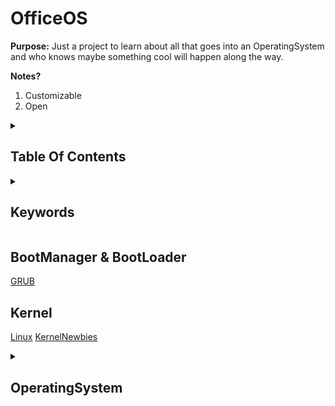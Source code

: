 # OfficeOS

**Purpose:** Just a project to learn about all that goes into an OperatingSystem and who knows maybe something cool will happen along the way.

**Notes?**

1. Customizable
2. Open

<section><details><summary>

## Table Of Contents

</summary>

- [OfficeOS](#officeos)
  - [Table Of Contents](#table-of-contents)
  - [Keywords](#keywords)
  - [BootManager \& BootLoader](#bootmanager--bootloader)
  - [Kernel](#kernel)
  - [OperatingSystem](#operatingsystem)
    - [UID](#uid)
    - [Cabinet](#cabinet)
    - [Folder Structure](#folder-structure)
    - [Terminal Tool](#terminal-tool)
    - [Desktop](#desktop)
    - [File Tool](#file-tool)
    - [Folder Tool](#folder-tool)
    - [Context Menus](#context-menus)
    - [Roster Tool](#roster-tool)
    - [Safe Tool](#safe-tool)
    - [Keys Tool](#keys-tool)
    - [Settings Tool](#settings-tool)
    - [Logs Tool](#logs-tool)
    - [Tool Store](#tool-store)

</details></section>

<section><details><summary>

## Keywords

</summary>

|   Item   |                  Purpose                  |
| :------: | :---------------------------------------: |
|  System  |                 Settings                  |
|   Task   |                  Process                  |
|   Tool   |                 Software                  |
| Cabinet  |                File System                |
| Desktop  | Background Overlay<p>Tool Icons Shortcuts |
| Widgets  |            Desktop Mini-Tools             |
|  Drawer  |     Desktop Bar<p>Showing Open Tools      |
|  Inbox   |   Desktop Pane<p>Showing Notifications    |
|  Roster  |                 Directory                 |
|   Keys   |        Passwords<p>Encryption Keys        |
|   Safe   |               Private Files               |
|   Tray   |             Quick Settings<p>             |
|   UID    |             Unique Identifier             |
| PinBoard |          Shortcuts<p>Start Menu           |

</details></section>

## BootManager & BootLoader

[GRUB](https://www.gnu.org/software/grub/grub-download.html)

## Kernel

[Linux](https://git.kernel.org/pub/scm/linux/kernel/git/stable/linux.git)
[KernelNewbies](https://kernelnewbies.org/kernelbuild)

<section><details><summary>

## OperatingSystem

</summary>
Notes: At the moment, I'm thinking C# Code will make up the majority of the Operating System.

### UID

- All Files and Processes have a Unique ID
- AlphaNumeric Case Sensitive (Base 62)
  - 0-9a-zA-Z
- U-#-##-###-####-#####-######-#######-########

**UID Structure**

|    UID    |                  Purpose                  |
| :-------: | :---------------------------------------: |
|    U-1    |                  System                   |
| U-1-00-#> |                SubSystems                 |
| U-1-01-#> |                   Tasks                   |
| U-1-02-#> |              System Settings              |
| U-1-03-#> |             Directory Objects             |
| U-1-04-#> |        Encryption Keys<p>Passwords        |
| U-1-05-#> |                   Files                   |
| U-1-99-#> | User Generated UID<p>Non-Default Software |

**Predefined UIDs**

|     UID     |       Purpose       |
| :---------: | :-----------------: |
| U-1-03-0_0  |       System        |
| U-1-03-0_1  |    Administrator    |
| U-1-03-0_2  | Administrator Group |
| U-1-03-0_3  |     User Group      |
| U-1-03-0_4  |  Remote Connection  |
| U-1-03-0_5  |     Deny Logon      |
| U-1-03-0_10 |        Self         |

### Cabinet

- File

  - File Data will be Organized in JSON Format
  - Owner: Implied Full Control
  - Folder: Content Property Contains List of File Names/UIDs
  - Trash: Folder with Content Containing File Names/UIDs of files have been deleted

- Folder
  - **Content Property:** Contains list of all file and folders within this Folder

<section><details><summary>Properties</summary>

    - Folder (Editable)
    - Name (Editable)
    - Content (Editable)
    - Permissions (Editable)
    - Type (Editable)
      - Folder, Text, Shortcut, Application
    - Language (Editable)
    - Encoding (Editable)
    - MetaData
      - UID
      - Version
      - Description (Editable)
      - ContentLength
      - FileLength
        - Length of Content & MetaData
      - EncryptedKey ?
        - Key used to encrypt the file?
      - WhenCreated (System)
      - WhoCreated (System)
      - WhenChanged (System)
      - WhenContentChanged (System)
      - WhenOpened (System)
      - IsDeleted (Editable)
        - Used to determine if a file is deleted or not
      - WhenDeleted (System)
      - WhoDeleted (System)
      - IsLocked (System)
      - WhoLocked (System)
      - IsReadOnly (System)
      - IsEncrypted (System)
        - Used to tell if a file is encrypted
      - IsQuarantined
        - Used to Prevent all processes from reading/opening
      - IsCompressed
      - IsUpdated
        - Used to trigger other instances of this to update
      - History
        - Shows when who what
        - [DateTime] UID Action Attribute (PreviousValue)
          - [2023-10-06 17:58:38:357] U-1-0_1 Updated Content
          - [2023-10-06 17:58:38:357] U-1-0_1 Updated Name (OldFileName)

</details></section>

<section><details><summary>Permissions</summary>

    - Explicit Deny, Implicit Allow/Deny
    - Type: Allow, Deny
    - _Override_
    - Open
    - OpenWith
    - OpenAs
    - Move
      - Set Folder Property
    - Copy
      - Requires ReadContent
      - Set to Deny to Prevent Copying
    - Delete
      - Requires WriteContent
      - Set to Deny to Prevent Deletion
    - Lock
      - Requires WriteContent
    - Read (Quick Permission)
      - ReadContent
      - ReadMetaData
      - ReadHistory
      - ReadPermission
      - ReadOwner
    - Write (Quick Permission)
      - WriteMetaData
      - WriteContent
      - IsLocked
      - WhoLocked
    - ReadContent
    - WriteContent
    - ReadMetaData
    - WriteMetaData
      - Name
      - Description
      - Type
      - Encoding
      - Language
    - ReadHistory
    - ReadPermission
    - WritePermission
    - ReadOwner
    - WriteOwner
    - EncryptFile
    - FullControl (Quick Permission)

</details></section>

### Folder Structure

- \ (Local Root)
  - \Tools
  - \System
    - \Information
      - OS Version, OS Type, Time, Languages
    - \Tools
    - \File
    - \Folder
    - \Desktop
    - \Command
      - GetCommand
        - Name
        - Type
      - GetHelp
        - CommandName
      - NewFile
      - DeleteFile
      - GetFile
        - Read-Only
      - ListFile
        - Recurse
        - File
        - Folder
      - MoveFile
      - SetFile (Content)
        - Replace (Default)
        - Append
      - SetFileMetaData
        - Property
        - Value
      - CopyFile
        - FilesOnly
        - FoldersOnly
        - Recurse
        - KeepMetaData
        - KeepPermission
        - KeepOwner
        - KeepEncryption
      - LogConsole (Start/Stop)
        - Path
        - Status
      - Filter
        - By Property
        - RegexR
      - Sort
        - **What Sorting Method?**
        - By Property
      - Unique
        - By Property
      - Ping
      - Network
      - NewDrive
      - GetDrive
      - SetDrive
      - DeleteDrive
      - GetVersion
      - NewUID
        - Type
      - NewKey
        - Algorithm
        - Assemetric/Symmetric
      - GetKey
      - DeleteKey
      - CompressFile
      - DecompressFile
      - EncryptFile
      - DecryptFile
      - ListTool
        - Name
      - InstallTool
      - DeleteTool
      - UpdateTool
    - \Troubleshoot
    - \Security
      - \Directory
      - \Update
      - \Network
      - \Anti-Malware
      - \Privacy
      - \Backups
      - \Safe
    - \Devices
      - \Bluetooth
      - \Displays
        - \Screensaver
        - \Background
      - \Sound
        - \Input
        - \Output
      - \Storage
      - \Hardware
    - \Users
      - \ContextMenus
    - \Policy
      - \System
      - \User
    - \Logs
    - \Cache
    - \Users
      - \Settings
      - \Desktop
      - \Documents
        - \Media
        - \Downloads
  - \Users
    - \<UserID>
      - Desktop
      - Files
        - Media
        - Documents
        - Settings
        - Temp
- \\ (Remote Root)
  - \\ComputerName(or IP)\

### Terminal Tool

- Scripting Pane
- Command History Pane
- AutoComplete
- Personalization
  - Size, Colors

### Desktop

- Widgets

- Desktop Shortcuts

- Drawer

  - Weather

  - Clock
  - Opens Calendar

- Active Tools

- Tray
- Sound
  - Output
  - Input
- Connections
  - Wifi
  - Bluetooth
  - Location
  - HotSpot
  - Cast
- Focus

- Inbox
- Focus

### File Tool

- Language Character Support
- Encoding Support
- Show Line, Row of Cursor
- Search / Replace
  - Regex
- Actions
  - Open
  - New
  - Save
  - Save As
  - Properties
    - MetaData
    - Auto Save
      - On Lose Focus
      - IdleTime
    - Auto Versioning
      - Compresses
  - Help
  - Feedback

**Processes**

<section><details><summary>Open</summary>

        Open(Path, As, With, Parameters)
        - If As
            - Prompt Authentication
            - Validate Authentication
        - Check Permissions
        - If With: Send Path and Parameters to Tool
        - Else: Open
        - Update WhenOpened Property
        - Set IsReadOnly Property to True

</details>
<details><summary>Delete</summary>

        Delete(Path, As)
        - If As
            - Prompt Authentication
            - Validate Authentication
        - Check Permissions
        - Update Folder Property to 'Deleted'
        - Update IsDeleted, WhenDeleted, WhoDeleted Properties

</details>
<details><summary>Move</summary>

        Move(Path, DestinationPath, As)
        - If As
            - Prompt Authentication
            - Validate Authentication
        - Check Permission
        - Update Folder's Content Property to Exclude Path
        - Update Folder Property to DestinationPath
        - Update DestinationPath Folder Content Property to Include Path
        - Update History Property
        - Update WhenChanged Property

</details>
<details><summary>Copy</summary>

        Copy(Path, DestinationPath, As, KeepMetaData)
        - If As
            - Prompt Authentication
            - Validate Authentication
        - Check Permission
        - Copy All but MetaData Section
            - If DestinationPath is same
            - Append Name
        - If KeepMetaData
            - Copy all MetaData
        - Set Folder as Destination
        - Update History Property

</details>
<details><summary>SaveContent</summary>

        SaveContent(NewContent)
        - Check IsLocked Property
        - Check If Opened
        - Check Permission
        - Set IsLocked Property to True
        - Set WhoLocked Property to User.UID
        - Set IsReadOnly Property to False
        - Set Content Property
        - Update History Property
        - Update WhenContentChanged Property
        - Update WhenChanged Property

</details>
<details><summary>SaveMetaData</summary>

        SaveMetaData(Property, Value)
        - Check Permission for Property
        - Set Property to Value
        - Update History Property
        - Update WhenChanged Property

</details></section>

### Folder Tool

- View: Table, Content
- Sort
- Search
  - Regex

### Context Menus

- File

  - Open
  - Move
  - Copy
  - Properties
  - Advanced
    - Open With
    - Open As
    - Open With As
    - Encrypt/Decrypt
    - Compress/Decompress
  - Delete

- Folder

  - Open
  - New
    - File
    - Folder
    - Shortcut
  - Move
  - Copy
  - Paste
  - Properties
  - Advanced
    - Open With
    - Open As
    - Open With As
    - Encrypt/Decrypt
    - Compress/Decompress
  - Delete

- Desktop

  - New
    - File
    - Folder
    - Shortcut
  - Paste
  - Next Background
  - Tools
    - Display
    - Personalize

- Drawer

  - Tasks

- Drawer (Opened Tool)

  - Minimize
  - Maximize
  - Open
  - Advanced
    - Open With
    - Open As
  - Dock/UnDuck

- Drawer (Docked Un-Opened Tool)
  - Open
  - UnDock
  - Advanced
    - Open With
    - Open As

### Roster Tool

- Default Accounts

  - System
  - Administrator
  - User

- Default Groups

  - User
  - Administrator

- Default Access Groups
  - Remote Connection
  - Deny Logon

### Safe Tool

- Encryption Keys

### Keys Tool

- Passwords

### Settings Tool

    All Settings are displayed here
    Dynamically built
    Permissions determines which Settings/Categories are shown.
    All Settings have a Default Value

<section>
<details>
<summary>Layout</summary>

- User (SignInName)
  - Accounts
  - Passwords
- Information
  - OS Type
  - OS Version
  - Time
  - Language
- Personalize
  - Drawer
    - Color
    - DateTime Format
    - Silent Inbox
  - Task Frame Colors
  - Background
    - Slide Show, Static, etc.
    - Fit, Stretch, etc.
- Security
  - Directory
    - System Name
    - Users
      - Properties: SignInName, UID, Password, Description, Disabled, Locked, AccountExpired, AccountExpiration, PasswordExpired, PasswordLastSet, EncryptProfile, Groups
      - Action: Reset Password, Change Password, Enable, Disable, Unlock, Set Account Expiration, EncryptProfile, Rename, Description, Add Groups, Remove Groups
      - Permissions: Per Property/Action
      - Default Account(s): Administrator
    - Groups
      - Properties: Name, Description, UID, Members, Groups
      - Actions: Rename, Description, Add Members, Remove Members, Add Groups, Remove Groups
      - Permissions: Per Property/Action
      - Default Group(s): Administrators, Users
    - Update
    - Anti-Malware
    - Firewall
    - Find My Device
      - Remote Wipe
    - Backups
      - Full
      - Incremental
      - Differential
      - Synthetic
      - File Versioning
    - Safe
      - Encryption Keys
      - Encrypted Items
      - Passwords
- Privacy
  - Information Sharing
    - Logs, Errors
- Troubleshoot
- Devices
  - System
    - Sleep
    - Boot Manager
    - Time Server
  - Keyboards
    - Keyboard Shortcuts
  - Mice
  - Input
  - Output
  - Bluetooth
  - Network
    - Wifi, VPN, DNS, Hot spot, IP Configurations
  - Display
    - Extend, Duplicate, Rotate, Resolution, Zoom, Screensaver
  - Sound
    - Input
    - Output
  - Storage
    - Check Integrity
  - Hardware
    - Shows Hardware Information and Usage
- Tasks
  - Shows All Open Tasks
    - File Path
    - UID
    - Who
    - Usage
    - Run Time
  - Open Files
    - Who
    - UID
    - Open Time
    - Locked
  - Automation
    - System Tasks: Sanitation, Security Scans, TimeKeeper
    - Triggers: Schedule, Log, ProcessStart, ProcessEnd, SignIn, SignOut, TurnOn, TurnOff
    - Conditions: Logged In
    - Command
- Tools
  - File Tool
  - Folders Tool
- Context Menus
  - File Menu
  - Folder Menu
  - Desktop Menu
  - Drawer Menu
- Clipboard
  - Multi-Paste Mode
- Accessibility
  - Easy Desktop Mode
  - Reader
  - Color Contrast
  - Pointer
  - Visual Effects
  - Text Size
  - Magnifier
- Help
- Feedback

</details>
</section>

### Logs Tool

### Tool Store

Supports GIT
Supports Other Linux Install Methods: apt, YUM, dnf, snap

</details></section>
